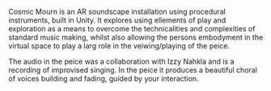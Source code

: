 Cosmic Mourn is an AR soundscape installation using procedural instruments, built in Unity.  It explores using ellements of play and exploration as a means to overcome the technicalities and complexities of standard music making, whilst also allowing the persons embodyment in the virtual space to play a larg role in the veiwing/playing of the peice. 

The audio in the peice was a collaboration with Izzy Nahkla and is a recording of improvised singing. In the peice it produces a beautiful choral of voices building and fading, guided by your interaction.